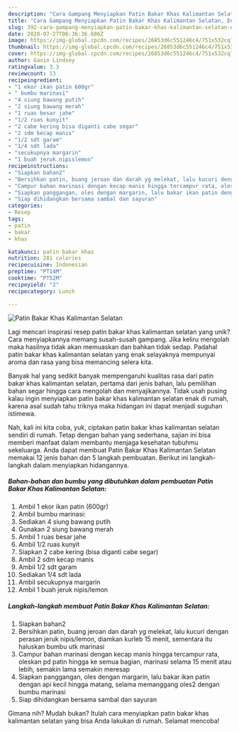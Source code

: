 ```yaml
---
description: "Cara Gampang Menyiapkan Patin Bakar Khas Kalimantan Selatan, Enak"
title: "Cara Gampang Menyiapkan Patin Bakar Khas Kalimantan Selatan, Enak"
slug: 392-cara-gampang-menyiapkan-patin-bakar-khas-kalimantan-selatan-enak
date: 2020-07-27T06:36:36.686Z
image: https://img-global.cpcdn.com/recipes/26853d6c551246c4/751x532cq70/patin-bakar-khas-kalimantan-selatan-foto-resep-utama.jpg
thumbnail: https://img-global.cpcdn.com/recipes/26853d6c551246c4/751x532cq70/patin-bakar-khas-kalimantan-selatan-foto-resep-utama.jpg
cover: https://img-global.cpcdn.com/recipes/26853d6c551246c4/751x532cq70/patin-bakar-khas-kalimantan-selatan-foto-resep-utama.jpg
author: Gavin Lindsey
ratingvalue: 3.3
reviewcount: 13
recipeingredient:
- "1 ekor ikan patin 600gr"
- " bumbu marinasi"
- "4 siung bawang putih"
- "2 siung bawang merah"
- "1 ruas besar jahe"
- "1/2 ruas kunyit"
- "2 cabe kering bisa diganti cabe segar"
- "2 sdm kecap manis"
- "1/2 sdt garam"
- "1/4 sdt lada"
- "secukupnya margarin"
- "1 buah jeruk nipislemon"
recipeinstructions:
- "Siapkan bahan2"
- "Bersihkan patin, buang jeroan dan darah yg melekat, lalu kucuri dengan perasan jeruk nipis/lemon, diamkan kurleb 15 menit, sementara itu haluskan bumbu utk marinasi"
- "Campur bahan marinasi dengan kecap manis hingga tercampur rata, oleskan pd patin hingga ke semua bagian, marinasi selama 15 menit atau lebih, semakin lama semakin meresap"
- "Siapkan panggangan, oles dengan margarin, lalu bakar ikan patin dengan api kecil hingga matang, selama memanggang oles2 dengan bumbu marinasi"
- "Siap dihidangkan bersama sambal dan sayuran"
categories:
- Resep
tags:
- patin
- bakar
- khas

katakunci: patin bakar khas 
nutrition: 281 calories
recipecuisine: Indonesian
preptime: "PT14M"
cooktime: "PT52M"
recipeyield: "2"
recipecategory: Lunch

---
```



![Patin Bakar Khas Kalimantan Selatan](https://img-global.cpcdn.com/recipes/26853d6c551246c4/751x532cq70/patin-bakar-khas-kalimantan-selatan-foto-resep-utama.jpg)

Lagi mencari inspirasi resep patin bakar khas kalimantan selatan yang unik? Cara menyiapkannya memang susah-susah gampang. Jika keliru mengolah maka hasilnya tidak akan memuaskan dan bahkan tidak sedap. Padahal patin bakar khas kalimantan selatan yang enak selayaknya mempunyai aroma dan rasa yang bisa memancing selera kita.



Banyak hal yang sedikit banyak mempengaruhi kualitas rasa dari patin bakar khas kalimantan selatan, pertama dari jenis bahan, lalu pemilihan bahan segar hingga cara mengolah dan menyajikannya. Tidak usah pusing kalau ingin menyiapkan patin bakar khas kalimantan selatan enak di rumah, karena asal sudah tahu triknya maka hidangan ini dapat menjadi suguhan istimewa.


Nah, kali ini kita coba, yuk, ciptakan patin bakar khas kalimantan selatan sendiri di rumah. Tetap dengan bahan yang sederhana, sajian ini bisa memberi manfaat dalam membantu menjaga kesehatan tubuhmu sekeluarga. Anda dapat membuat Patin Bakar Khas Kalimantan Selatan memakai 12 jenis bahan dan 5 langkah pembuatan. Berikut ini langkah-langkah dalam menyiapkan hidangannya.

<!--inarticleads1-->

##### Bahan-bahan dan bumbu yang dibutuhkan dalam pembuatan Patin Bakar Khas Kalimantan Selatan:

1. Ambil 1 ekor ikan patin (600gr)
1. Ambil  bumbu marinasi:
1. Sediakan 4 siung bawang putih
1. Gunakan 2 siung bawang merah
1. Ambil 1 ruas besar jahe
1. Ambil 1/2 ruas kunyit
1. Siapkan 2 cabe kering (bisa diganti cabe segar)
1. Ambil 2 sdm kecap manis
1. Ambil 1/2 sdt garam
1. Sediakan 1/4 sdt lada
1. Ambil secukupnya margarin
1. Ambil 1 buah jeruk nipis/lemon




<!--inarticleads2-->

##### Langkah-langkah membuat Patin Bakar Khas Kalimantan Selatan:

1. Siapkan bahan2
1. Bersihkan patin, buang jeroan dan darah yg melekat, lalu kucuri dengan perasan jeruk nipis/lemon, diamkan kurleb 15 menit, sementara itu haluskan bumbu utk marinasi
1. Campur bahan marinasi dengan kecap manis hingga tercampur rata, oleskan pd patin hingga ke semua bagian, marinasi selama 15 menit atau lebih, semakin lama semakin meresap
1. Siapkan panggangan, oles dengan margarin, lalu bakar ikan patin dengan api kecil hingga matang, selama memanggang oles2 dengan bumbu marinasi
1. Siap dihidangkan bersama sambal dan sayuran




Gimana nih? Mudah bukan? Itulah cara menyiapkan patin bakar khas kalimantan selatan yang bisa Anda lakukan di rumah. Selamat mencoba!

